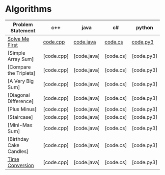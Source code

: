 # Algorithms

|Problem Statement| c++ | java | c# | python |
|---|---|---|---|---|
|[Solve Me First](https://github.com/Lintik/hackerrank/blob/master/CORE%20CS/Algorithms/Warmup/Solve%20Me%20First/solve-me-first-English.pdf)|[code.cpp](https://github.com/Lintik/hackerrank/blob/master/CORE%20CS/Algorithms/Warmup/Solve%20Me%20First/code.cpp)|[code.java](https://github.com/Lintik/hackerrank/blob/master/CORE%20CS/Algorithms/Warmup/Solve%20Me%20First/code.java)|[code.cs](https://github.com/Lintik/hackerrank/blob/master/CORE%20CS/Algorithms/Warmup/Solve%20Me%20First/code.cs)|[code.py3](https://github.com/Lintik/hackerrank/blob/master/CORE%20CS/Algorithms/Warmup/Solve%20Me%20First/code.py3)| 
|[Simple Array Sum]|[code.cpp]|[code.java]|[code.cs]|[code.py3]|
|[Compare the Triplets]|[code.cpp]|[code.java]|[code.cs]|[code.py3]|
|[A Very Big Sum]|[code.cpp]|[code.java]|[code.cs]|[code.py3]|
|[Diagonal Difference]|[code.cpp]|[code.java]|[code.cs]|[code.py3]|
|[Plus Minus]|[code.cpp]|[code.java]|[code.cs]|[code.py3]|
|[Staircase]|[code.cpp]|[code.java]|[code.cs]|[code.py3]|
|[Mini-Max Sum]|[code.cpp]|[code.java]|[code.cs]|[code.py3]|
|[Birthday Cake Candles]|[code.cpp]|[code.java]|[code.cs]|[code.py3]|
|[Time Conversion](https://github.com/Lintik/hackerrank/blob/master/CORE%20CS/Algorithms/Warmup/Time%20Conversion/time-conversion-English.pdf)|[code.cpp]|[code.java]|[code.cs]|[code.py3]|
